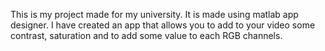 This is my project made for my university.
It is made using matlab app designer.
I have created an app that allows you to add to your video some contrast, saturation and to add some value to each RGB channels.
